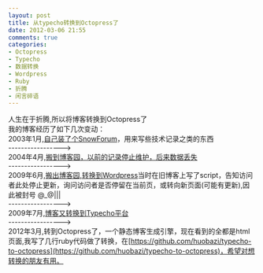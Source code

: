```yaml
---
layout: post
title: 从typecho转换到Octopress了
date: 2012-03-06 21:55
comments: true
categories:
- Octopress
- Typecho
- 数据转换
- Wordpress
- Ruby
- 折腾
- 闲言碎语
---
```


人生在于折腾,所以将博客转换到Octopress了  
我的博客经历了如下几次变动：  
2003年1月,[自己装了个SnowForum](http://aspxboy.com/private/)，用来写些技术记录之类的东西  
----------------->  
2004年4月,[搬到博客园，以前的记录停止维护，后来数据丢失](http://huobazi.cnblogs.com/)  
----------------->  
2009年6月,[搬出博客园,转换到Wordpress](http://huobazi.aspxboy.com/blog/2009/06/21/my-blog-moved-to-wp/)当时在旧博客上写了script，告知访问者此处停止更新，询问访问者是否停留在当前页，或转向新页面(可能有更新),因此被封号 @_@|||  
----------------->  
2009年7月,[博客又转换到Typecho平台](http://huobazi.aspxboy.com/blog/2009/07/04/myblog-from-wordpress-to-typecho/)  
----------------->  
2012年3月,转到Octopress了，一个静态博客生成引擎，现在看到的全都是html页面,我写了几行ruby代码做了转换，在[https://github.com/huobazi/typecho-to-octopress](https://github.com/huobazi/typecho-to-octopress)，希望对想转换的朋友有用。
